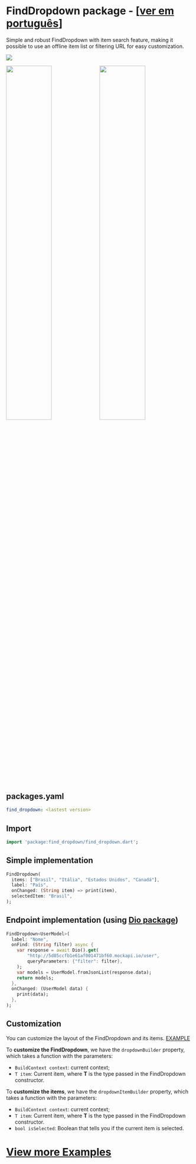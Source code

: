 # FindDropdown package - [[ver em português](https://github.com/davidsdearaujo/find_dropdown/blob/master/README-PT.md)]

Simple and robust FindDropdown with item search feature, making it possible to use an offline item list or filtering URL for easy customization.

![](https://github.com/davidsdearaujo/find_dropdown/blob/master/screenshots/Screenshot_4.png?raw=true)

<img src="https://github.com/davidsdearaujo/find_dropdown/blob/master/screenshots/GIF_Endpoint.gif?raw=true" width="49.5%" /> <img src="https://github.com/davidsdearaujo/find_dropdown/blob/master/screenshots/GIF_Custom_Layout.gif?raw=true" width="49.5%" />


## packages.yaml
```yaml
find_dropdown: <lastest version>
```

## Import
```dart
import 'package:find_dropdown/find_dropdown.dart';
```

## Simple implementation

```dart
FindDropdown(
  items: ["Brasil", "Itália", "Estados Unidos", "Canadá"],
  label: "País",
  onChanged: (String item) => print(item),
  selectedItem: "Brasil",
);
```


## Endpoint implementation (using [Dio package](https://pub.dev/packages/dio))
```dart
FindDropdown<UserModel>(
  label: "Nome",
  onFind: (String filter) async {
    var response = await Dio().get(
        "http://5d85ccfb1e61af001471bf60.mockapi.io/user",
        queryParameters: {"filter": filter},
    );
    var models = UserModel.fromJsonList(response.data);
    return models;
  },
  onChanged: (UserModel data) {
    print(data);
  },
);
```
## Customization
You can customize the layout of the FindDropdown and its items. [EXAMPLE](https://github.com/davidsdearaujo/find_dropdown/tree/master/example#custom-layout-endpoint-example)

To **customize the FindDropdown**, we have the `dropdownBuilder` property, which takes a function with the parameters:
- `BuildContext context`: current context;
- `T item`: Current item, where **T** is the type passed in the FindDropdown constructor.

To **customize the items**, we have the `dropdownItemBuilder` property, which takes a function with the parameters:
- `BuildContext context`: current context;
- `T item`: Current item, where **T** is the type passed in the FindDropdown constructor.
- `bool isSelected`: Boolean that tells you if the current item is selected.

# [View more Examples](https://github.com/davidsdearaujo/find_dropdown/tree/master/example)